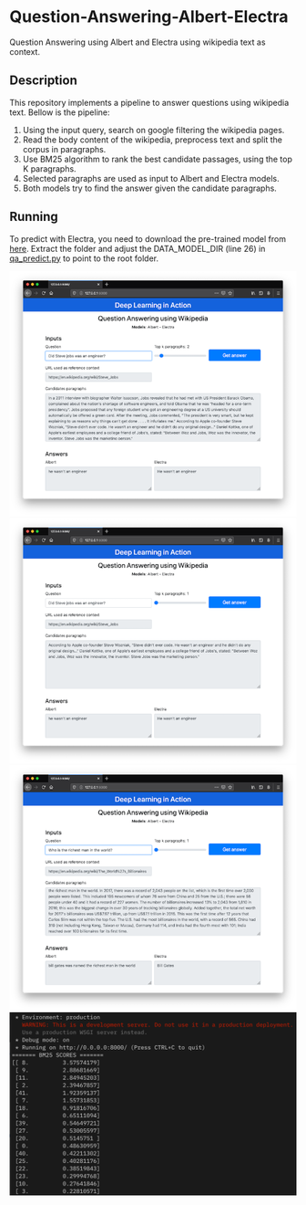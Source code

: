 # Question-Answering-Albert-Electra
Question Answering using Albert and Electra using wikipedia text as context.

## Description
This repository implements a pipeline to answer questions using wikipedia text. Bellow is the pipeline:
1. Using the input query, search on google filtering the wikipedia pages.
2. Read the body content of the wikipedia, preprocess text and split the corpus in paragraphs.
3. Use BM25 algorithm to rank the best candidate passages, using the top K paragraphs.
4. Selected paragraphs are used as input to Albert and Electra models.
5. Both models try to find the answer given the candidate paragraphs.


## Running
To predict with Electra, you need to download the pre-trained model from [here](https://drive.google.com/open?id=1nAsDHvIQVckrzOnuStyiJodnzr-S4Lvi). Extract the folder and adjust the DATA_MODEL_DIR (line 26) in [qa_predict.py](qa_predict.py) to point to the root folder.


![Question 1](img_1.png)
![Question 2](img_2.png)
![Question 3](img_3.png)
![BM Scores](img_4.png)
